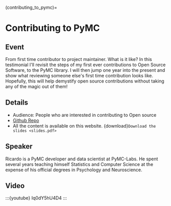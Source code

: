 (contributing_to_pymc)=
# Contributing to PyMC

## Event
From first time contributor to project maintainer. What is it like? In this testimonial I'll revisit the steps of my first ever contributions to Open Source Software, to the PyMC library. I will then jump one year into the present and show what reviewing someone else's first time contribution looks like. Hopefully, this will help demystify open source contributions without taking any of the magic out of them!

## Details

- Audience: People who are interested in contributing to Open source
- [Github Repo](https://github.com/pymc-devs/pymc-data-umbrella)
- All the content is available on this website. {download}`Download the slides <slides.pdf>`


## Speaker
Ricardo is a PyMC developer and data scientist at PyMC-Labs. He spent several years teaching himself Statistics and Computer Science at the expense of his official degrees in Psychology and Neuroscience.

## Video

:::{youtube} Iq0dY5hU4D4
:::
